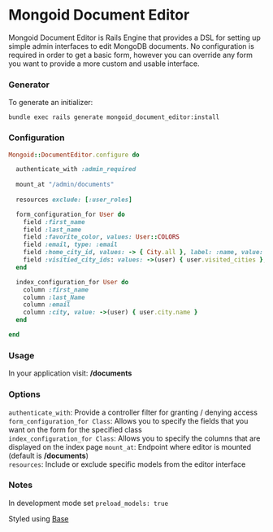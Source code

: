 # Mongoid Document Editor

Mongoid Document Editor is Rails Engine that provides a DSL for setting up simple admin interfaces to edit MongoDB documents.  No configuration is required in order to get a basic form, however you can override any form you want to provide a more custom and usable interface.

### Generator
To generate an initializer:  

`bundle exec rails generate mongoid_document_editor:install`

### Configuration

```ruby
Mongoid::DocumentEditor.configure do

  authenticate_with :admin_required
  
  mount_at "/admin/documents"
  
  resources exclude: [:user_roles]

  form_configuration_for User do
  	field :first_name
    field :last_name
    field :favorite_color, values: User::COLORS
    field :email, type: :email
    field :home_city_id, values: -> { City.all }, label: :name, value: :id
    field :visitied_city_ids: values: ->(user) { user.visited_cities }, label: :name, value: :id
  end

  index_configuration_for User do
    column :first_name
    column :last_Name
    column :email
    column :city, value: ->(user) { user.city.name }
  end

end
```

### Usage
In your application visit: **/documents**

### Options
`authenticate_with`: Provide a controller filter for granting / denying access  
`form_configuration_for Class`: Allows you to specify the fields that you want on the form for the specified class  
`index_configuration_for Class`: Allows you to specify the columns that are displayed on the index page
`mount_at`: Endpoint where editor is mounted (default is **/documents**)  
`resources`: Include or exclude specific models from the editor interface

### Notes
In development mode set `preload_models: true`

Styled using [Base](http://matthewhartman.github.io/base/docs/index.html)